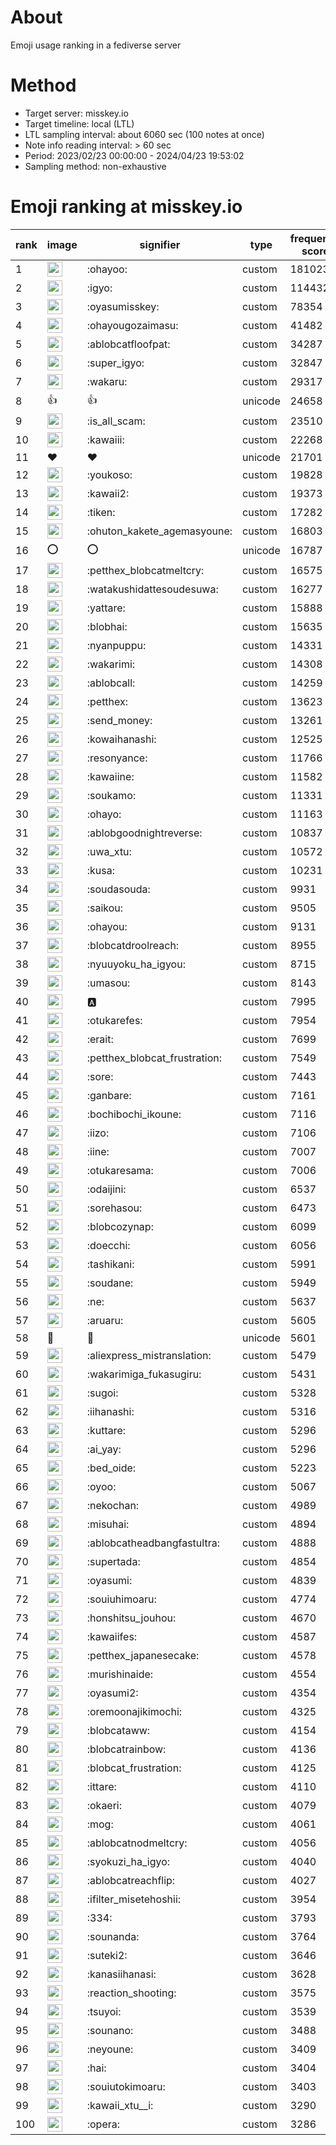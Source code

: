 # About
Emoji usage ranking in a fediverse server

# Method
- Target server: misskey.io
- Target timeline: local (LTL)
- LTL sampling interval: about 6060 sec (100 notes at once)
- Note info reading interval: > 60 sec
- Period: 2023/02/23 00:00:00 - 2024/04/23 19:53:02 
- Sampling method: non-exhaustive

# Emoji ranking at misskey.io

|rank|image|signifier|type|frequency score|
|----|----|----|----|----|
|1|<img height="24" src="https://misskey.io/emoji/ohayoo.webp">|:ohayoo:|custom|181023|
|2|<img height="24" src="https://misskey.io/emoji/igyo.webp">|:igyo:|custom|114432|
|3|<img height="24" src="https://misskey.io/emoji/oyasumisskey.webp">|:oyasumisskey:|custom|78354|
|4|<img height="24" src="https://misskey.io/emoji/ohayougozaimasu.webp">|:ohayougozaimasu:|custom|41482|
|5|<img height="24" src="https://misskey.io/emoji/ablobcatfloofpat.webp">|:ablobcatfloofpat:|custom|34287|
|6|<img height="24" src="https://misskey.io/emoji/super_igyo.webp">|:super_igyo:|custom|32847|
|7|<img height="24" src="https://misskey.io/emoji/wakaru.webp">|:wakaru:|custom|29317|
|8|👍|👍|unicode|24658|
|9|<img height="24" src="https://misskey.io/emoji/is_all_scam.webp">|:is_all_scam:|custom|23510|
|10|<img height="24" src="https://misskey.io/emoji/kawaiii.webp">|:kawaiii:|custom|22268|
|11|❤|❤|unicode|21701|
|12|<img height="24" src="https://misskey.io/emoji/youkoso.webp">|:youkoso:|custom|19828|
|13|<img height="24" src="https://misskey.io/emoji/kawaii2.webp">|:kawaii2:|custom|19373|
|14|<img height="24" src="https://misskey.io/emoji/tiken.webp">|:tiken:|custom|17282|
|15|<img height="24" src="https://misskey.io/emoji/ohuton_kakete_agemasyoune.webp">|:ohuton_kakete_agemasyoune:|custom|16803|
|16|⭕|⭕|unicode|16787|
|17|<img height="24" src="https://misskey.io/emoji/petthex_blobcatmeltcry.webp">|:petthex_blobcatmeltcry:|custom|16575|
|18|<img height="24" src="https://misskey.io/emoji/watakushidattesoudesuwa.webp">|:watakushidattesoudesuwa:|custom|16277|
|19|<img height="24" src="https://misskey.io/emoji/yattare.webp">|:yattare:|custom|15888|
|20|<img height="24" src="https://misskey.io/emoji/blobhai.webp">|:blobhai:|custom|15635|
|21|<img height="24" src="https://misskey.io/emoji/nyanpuppu.webp">|:nyanpuppu:|custom|14331|
|22|<img height="24" src="https://misskey.io/emoji/wakarimi.webp">|:wakarimi:|custom|14308|
|23|<img height="24" src="https://misskey.io/emoji/ablobcall.webp">|:ablobcall:|custom|14259|
|24|<img height="24" src="https://misskey.io/emoji/petthex.webp">|:petthex:|custom|13623|
|25|<img height="24" src="https://misskey.io/emoji/send_money.webp">|:send_money:|custom|13261|
|26|<img height="24" src="https://misskey.io/emoji/kowaihanashi.webp">|:kowaihanashi:|custom|12525|
|27|<img height="24" src="https://misskey.io/emoji/resonyance.webp">|:resonyance:|custom|11766|
|28|<img height="24" src="https://misskey.io/emoji/kawaiine.webp">|:kawaiine:|custom|11582|
|29|<img height="24" src="https://misskey.io/emoji/soukamo.webp">|:soukamo:|custom|11331|
|30|<img height="24" src="https://misskey.io/emoji/ohayo.webp">|:ohayo:|custom|11163|
|31|<img height="24" src="https://misskey.io/emoji/ablobgoodnightreverse.webp">|:ablobgoodnightreverse:|custom|10837|
|32|<img height="24" src="https://misskey.io/emoji/uwa_xtu.webp">|:uwa_xtu:|custom|10572|
|33|<img height="24" src="https://misskey.io/emoji/kusa.webp">|:kusa:|custom|10231|
|34|<img height="24" src="https://misskey.io/emoji/soudasouda.webp">|:soudasouda:|custom|9931|
|35|<img height="24" src="https://misskey.io/emoji/saikou.webp">|:saikou:|custom|9505|
|36|<img height="24" src="https://misskey.io/emoji/ohayou.webp">|:ohayou:|custom|9131|
|37|<img height="24" src="https://misskey.io/emoji/blobcatdroolreach.webp">|:blobcatdroolreach:|custom|8955|
|38|<img height="24" src="https://misskey.io/emoji/nyuuyoku_ha_igyou.webp">|:nyuuyoku_ha_igyou:|custom|8715|
|39|<img height="24" src="https://misskey.io/emoji/umasou.webp">|:umasou:|custom|8143|
|40|<img height="24" src="https://misskey.io/emoji/a.webp">|:a:|custom|7995|
|41|<img height="24" src="https://misskey.io/emoji/otukarefes.webp">|:otukarefes:|custom|7954|
|42|<img height="24" src="https://misskey.io/emoji/erait.webp">|:erait:|custom|7699|
|43|<img height="24" src="https://misskey.io/emoji/petthex_blobcat_frustration.webp">|:petthex_blobcat_frustration:|custom|7549|
|44|<img height="24" src="https://misskey.io/emoji/sore.webp">|:sore:|custom|7443|
|45|<img height="24" src="https://misskey.io/emoji/ganbare.webp">|:ganbare:|custom|7161|
|46|<img height="24" src="https://misskey.io/emoji/bochibochi_ikoune.webp">|:bochibochi_ikoune:|custom|7116|
|47|<img height="24" src="https://misskey.io/emoji/iizo.webp">|:iizo:|custom|7106|
|48|<img height="24" src="https://misskey.io/emoji/iine.webp">|:iine:|custom|7007|
|49|<img height="24" src="https://misskey.io/emoji/otukaresama.webp">|:otukaresama:|custom|7006|
|50|<img height="24" src="https://misskey.io/emoji/odaijini.webp">|:odaijini:|custom|6537|
|51|<img height="24" src="https://misskey.io/emoji/sorehasou.webp">|:sorehasou:|custom|6473|
|52|<img height="24" src="https://misskey.io/emoji/blobcozynap.webp">|:blobcozynap:|custom|6099|
|53|<img height="24" src="https://misskey.io/emoji/doecchi.webp">|:doecchi:|custom|6056|
|54|<img height="24" src="https://misskey.io/emoji/tashikani.webp">|:tashikani:|custom|5991|
|55|<img height="24" src="https://misskey.io/emoji/soudane.webp">|:soudane:|custom|5949|
|56|<img height="24" src="https://misskey.io/emoji/ne.webp">|:ne:|custom|5637|
|57|<img height="24" src="https://misskey.io/emoji/aruaru.webp">|:aruaru:|custom|5605|
|58|🎉|🎉|unicode|5601|
|59|<img height="24" src="https://misskey.io/emoji/aliexpress_mistranslation.webp">|:aliexpress_mistranslation:|custom|5479|
|60|<img height="24" src="https://misskey.io/emoji/wakarimiga_fukasugiru.webp">|:wakarimiga_fukasugiru:|custom|5431|
|61|<img height="24" src="https://misskey.io/emoji/sugoi.webp">|:sugoi:|custom|5328|
|62|<img height="24" src="https://misskey.io/emoji/iihanashi.webp">|:iihanashi:|custom|5316|
|63|<img height="24" src="https://misskey.io/emoji/kuttare.webp">|:kuttare:|custom|5296|
|64|<img height="24" src="https://misskey.io/emoji/ai_yay.webp">|:ai_yay:|custom|5296|
|65|<img height="24" src="https://misskey.io/emoji/bed_oide.webp">|:bed_oide:|custom|5223|
|66|<img height="24" src="https://misskey.io/emoji/oyoo.webp">|:oyoo:|custom|5067|
|67|<img height="24" src="https://misskey.io/emoji/nekochan.webp">|:nekochan:|custom|4989|
|68|<img height="24" src="https://misskey.io/emoji/misuhai.webp">|:misuhai:|custom|4894|
|69|<img height="24" src="https://misskey.io/emoji/ablobcatheadbangfastultra.webp">|:ablobcatheadbangfastultra:|custom|4888|
|70|<img height="24" src="https://misskey.io/emoji/supertada.webp">|:supertada:|custom|4854|
|71|<img height="24" src="https://misskey.io/emoji/oyasumi.webp">|:oyasumi:|custom|4839|
|72|<img height="24" src="https://misskey.io/emoji/souiuhimoaru.webp">|:souiuhimoaru:|custom|4774|
|73|<img height="24" src="https://misskey.io/emoji/honshitsu_jouhou.webp">|:honshitsu_jouhou:|custom|4670|
|74|<img height="24" src="https://misskey.io/emoji/kawaiifes.webp">|:kawaiifes:|custom|4587|
|75|<img height="24" src="https://misskey.io/emoji/petthex_japanesecake.webp">|:petthex_japanesecake:|custom|4578|
|76|<img height="24" src="https://misskey.io/emoji/murishinaide.webp">|:murishinaide:|custom|4554|
|77|<img height="24" src="https://misskey.io/emoji/oyasumi2.webp">|:oyasumi2:|custom|4354|
|78|<img height="24" src="https://misskey.io/emoji/oremoonajikimochi.webp">|:oremoonajikimochi:|custom|4325|
|79|<img height="24" src="https://misskey.io/emoji/blobcataww.webp">|:blobcataww:|custom|4154|
|80|<img height="24" src="https://misskey.io/emoji/blobcatrainbow.webp">|:blobcatrainbow:|custom|4136|
|81|<img height="24" src="https://misskey.io/emoji/blobcat_frustration.webp">|:blobcat_frustration:|custom|4125|
|82|<img height="24" src="https://misskey.io/emoji/ittare.webp">|:ittare:|custom|4110|
|83|<img height="24" src="https://misskey.io/emoji/okaeri.webp">|:okaeri:|custom|4079|
|84|<img height="24" src="https://misskey.io/emoji/mog.webp">|:mog:|custom|4061|
|85|<img height="24" src="https://misskey.io/emoji/ablobcatnodmeltcry.webp">|:ablobcatnodmeltcry:|custom|4056|
|86|<img height="24" src="https://misskey.io/emoji/syokuzi_ha_igyo.webp">|:syokuzi_ha_igyo:|custom|4040|
|87|<img height="24" src="https://misskey.io/emoji/ablobcatreachflip.webp">|:ablobcatreachflip:|custom|4027|
|88|<img height="24" src="https://misskey.io/emoji/ifilter_misetehoshii.webp">|:ifilter_misetehoshii:|custom|3954|
|89|<img height="24" src="https://misskey.io/emoji/334.webp">|:334:|custom|3793|
|90|<img height="24" src="https://misskey.io/emoji/sounanda.webp">|:sounanda:|custom|3764|
|91|<img height="24" src="https://misskey.io/emoji/suteki2.webp">|:suteki2:|custom|3646|
|92|<img height="24" src="https://misskey.io/emoji/kanasiihanasi.webp">|:kanasiihanasi:|custom|3628|
|93|<img height="24" src="https://misskey.io/emoji/reaction_shooting.webp">|:reaction_shooting:|custom|3575|
|94|<img height="24" src="https://misskey.io/emoji/tsuyoi.webp">|:tsuyoi:|custom|3539|
|95|<img height="24" src="https://misskey.io/emoji/sounano.webp">|:sounano:|custom|3488|
|96|<img height="24" src="https://misskey.io/emoji/neyoune.webp">|:neyoune:|custom|3409|
|97|<img height="24" src="https://misskey.io/emoji/hai.webp">|:hai:|custom|3404|
|98|<img height="24" src="https://misskey.io/emoji/souiutokimoaru.webp">|:souiutokimoaru:|custom|3403|
|99|<img height="24" src="https://misskey.io/emoji/kawaii_xtu__i.webp">|:kawaii_xtu__i:|custom|3290|
|100|<img height="24" src="https://misskey.io/emoji/opera.webp">|:opera:|custom|3286|
